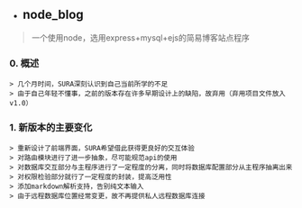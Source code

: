 - ## node_blog
 > 一个使用node，选用express+mysql+ejs的简易博客站点程序
### 0. 概述
    > 几个月时间，SURA深刻认识到自己当前所学的不足
    > 由于自己年轻不懂事，之前的版本存在许多早期设计上的缺陷，故弃用（弃用项目文件放入v1.0）
### 1. 新版本的主要变化
    > 重新设计了前端界面，SURA希望借此获得更良好的交互体验
    > 对路由模块进行了进一步抽象，尽可能规范api的使用
    > 对数据库交互部分与主程序进行了一定程度的分离，同时将数据库配置部分从主程序抽离出来
    > 对权限检验部分就行了一定程度的封装，提高泛用性
    > 添加markdown解析支持，告别纯文本输入
    > 由于远程数据库位置经常变更，故不再提供私人远程数据库连接
